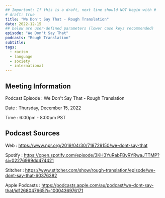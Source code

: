 ```yaml
---
## Important: If this is a draft, next line should NOT begin with #
# draft: true
title: "We Don't Say That - Rough Translation"
date: 2022-12-15
## below are user-defined parameters (lower case keys recommended)
episode: "We Don't Say That"
podcasts: "Rough Translation"
subtitle:
tags:
  - racism
  - language
  - society
  - international
---
```


## Meeting Information

Podcast Episode
:   We Don't Say That - Rough Translation

Date
:   Thursday, December 15, 2022

Time
:   6:00pm - 8:00pm PST

## Podcast Sources

Web
:   https://www.npr.org/2019/04/30/718729150/we-dont-say-that

Spotify
:   https://open.spotify.com/episode/3KH3YuRabFByRYRwaJTTMP?si=02276999dd474421

Stitcher
:   https://www.stitcher.com/show/rough-translation/episode/we-dont-say-that-60376382

Apple Podcasts
:   https://podcasts.apple.com/au/podcast/we-dont-say-that/id1268047665?i=1000436976171

